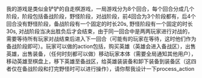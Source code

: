 我的游戏是类似金铲铲的自走棋游戏，一局游戏分为8个回合，每个回合分成几个阶段，阶段包括备战阶段，野怪阶段，对战阶段，前4回合为3个阶段都有，后4个回合没有野怪阶段，备战阶段有一个固定的时长20s, 野怪阶段有一个固定的时长30s, 对战阶段当决出胜负后才会结束，由于同一回合中是两两玩家进行对战的，需要等待所有玩家对战结束后进入下一回合（可能有的玩家在等待，这时他们作为备战阶段即可）。玩家可以做的action包括，购买英雄（英雄会进入备战区），出售英雄，出售装备，（任何时刻都可以做）移动玩家本体（需要全局通知其他用户），移动英雄至棋盘上，移下英雄至备战区，给英雄装装备和卸下装备到装备区（这四者仅在备战阶段和打完野怪时可以进行操作），请你帮我设计一下process_action